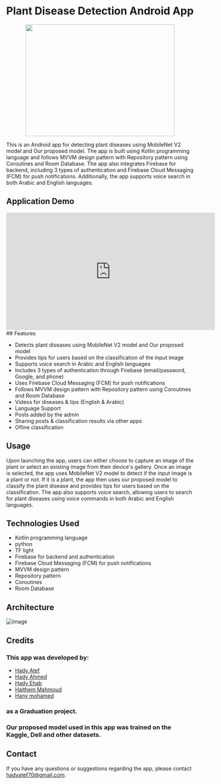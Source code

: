 

# Plant Disease Detection Android App

<p align="center">
  <img src="https://user-images.githubusercontent.com/76757642/236619490-b5e09b73-0ef9-49a0-a625-c5d42c2d97e5.png"  
       style="width: 400px; height: 300px;" />
</p>



This is an Android app for detecting plant diseases using MobileNet V2 model and Our proposed model. The app is built using Kotlin programming language and follows MVVM design pattern with Repository pattern using Coroutines and Room Database. The app also integrates Firebase for backend, including 3 types of authentication and Firebase Cloud Messaging (FCM) for push notifications. Additionally, the app supports voice search in both Arabic and English languages.

## Application Demo
<iframe width="560" height="315" src="https://www.youtube.com/embed/sk_WSSBfKB8" frameborder="0" allowfullscreen></iframe>
## Features

- Detects plant diseases using MobileNet V2 model and Our proposed model
- Provides tips for users based on the classification of the input image
- Supports voice search in Arabic and English languages
- Includes 3 types of authentication through Firebase (email/password, Google, and phone)
- Uses Firebase Cloud Messaging (FCM) for push notifications
- Follows MVVM design pattern with Repository pattern using Coroutines and Room Database
- Videos for diseases & tips (English & Arabic)
- Language Support
- Posts added by the admin
- Sharing posts & classification results via other apps
- Ofline classification

## Usage

Upon launching the app, users can either choose to capture an image of the plant or select an existing image from their device's gallery. Once an image is selected, the app uses MobileNet V2 model to detect if the input image is a plant or not. If it is a plant, the app then uses our proposed model to classify the plant disease and provides tips for users based on the classification. The app also supports voice search, allowing users to search for plant diseases using voice commands in both Arabic and English languages.

## Technologies Used

- Kotlin programming language
- python
- TF light
- Firebase for backend and authentication
- Firebase Cloud Messaging (FCM) for push notifications
- MVVM design pattern
- Repository pattern 
- Coroutines
- Room Database

## Architecture

![image](https://user-images.githubusercontent.com/76757642/236619134-90d778e1-0ada-4b2b-8ac1-a52ea84f01c0.png)

## Credits

### This app was developed by: 
- [Hady Atef](https://github.com/hady-o)
- [Hady Ahmed](https://github.com/HadyAhmed00)
- [Hady Ehab](https://github.com/HodBossHod)
- [Haithem Mahmoud](https://github.com/haitham2001)
- [Hany mohamed](https://github.com/HaniASU)
### as a Graduation project. 

### Our proposed model used in this app was trained on the Kaggle, Dell and other datasets.

## Contact

If you have any questions or suggestions regarding the app, please contact hadyatef70@gmail.com.
